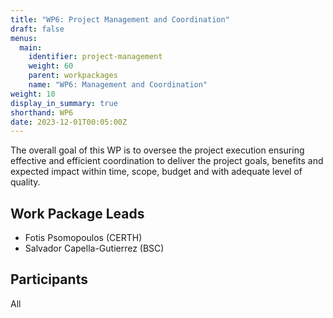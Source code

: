 ```yaml
---
title: "WP6: Project Management and Coordination"
draft: false
menus:
  main:
    identifier: project-management
    weight: 60
    parent: workpackages
    name: "WP6: Management and Coordination"
weight: 10
display_in_summary: true
shorthand: WP6
date: 2023-12-01T00:05:00Z
---
```


The overall goal of this WP is to oversee the project execution ensuring effective and efficient coordination to deliver the project goals, benefits and expected impact within time, scope, budget and with adequate level of quality.

## Work Package Leads

- Fotis Psomopoulos (CERTH)
- Salvador Capella-Gutierrez (BSC)

## Participants

All

